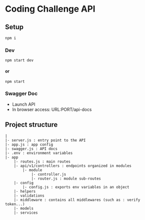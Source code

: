 # Coding Challenge API

## Setup

    npm i

### Dev

    npm start dev

#### or

    npm start

### Swagger Doc

- Launch API
- In browser access: URL:PORT/api-docs

## Project structure

    |
    |- server.js : entry point to the API
    |- app.js : app config
    |- swagger.js : API docs
    |- .env : environment variables
    |- app
    	|- routes.js : main routes
    	|- api/v1/controllers : endpoints organized in modules
    	    |- module
    		    |- controller.js
    		    |- router.js : module sub-routes
        |- config
    	    |- config.js : exports env variables in an object
        |- helpers
        |- validations
        |- middleware : contains all middlewares (such as : verify token...)
        |- models
        |- services
